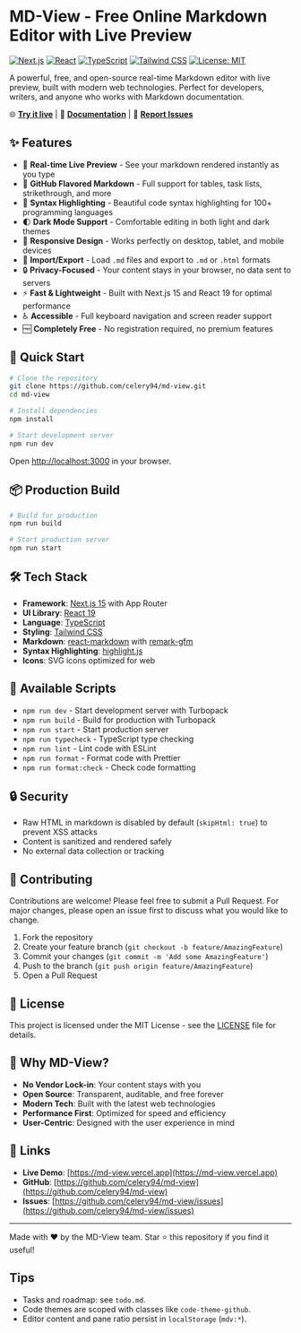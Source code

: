 # MD-View - Free Online Markdown Editor with Live Preview

[![Next.js](https://img.shields.io/badge/Next.js-15-black)](https://nextjs.org/)
[![React](https://img.shields.io/badge/React-19-blue)](https://reactjs.org/)
[![TypeScript](https://img.shields.io/badge/TypeScript-5-blue)](https://www.typescriptlang.org/)
[![Tailwind CSS](https://img.shields.io/badge/Tailwind_CSS-3-38bdf8)](https://tailwindcss.com/)
[![License: MIT](https://img.shields.io/badge/License-MIT-yellow.svg)](https://opensource.org/licenses/MIT)

A powerful, free, and open-source real-time Markdown editor with live preview, built with modern web technologies. Perfect for developers, writers, and anyone who works with Markdown documentation.

🌐 **[Try it live](https://md-view.vercel.app)** | 📖 **[Documentation](#-features)** | 🐛 **[Report Issues](https://github.com/celery94/md-view/issues)**

## ✨ Features

- 🚀 **Real-time Live Preview** - See your markdown rendered instantly as you type
- 📝 **GitHub Flavored Markdown** - Full support for tables, task lists, strikethrough, and more
- 🎨 **Syntax Highlighting** - Beautiful code syntax highlighting for 100+ programming languages
- 🌓 **Dark Mode Support** - Comfortable editing in both light and dark themes
- 📱 **Responsive Design** - Works perfectly on desktop, tablet, and mobile devices
- 📂 **Import/Export** - Load `.md` files and export to `.md` or `.html` formats
- 🔒 **Privacy-Focused** - Your content stays in your browser, no data sent to servers
- ⚡ **Fast & Lightweight** - Built with Next.js 15 and React 19 for optimal performance
- ♿ **Accessible** - Full keyboard navigation and screen reader support
- 🆓 **Completely Free** - No registration required, no premium features

## 🚀 Quick Start

```bash
# Clone the repository
git clone https://github.com/celery94/md-view.git
cd md-view

# Install dependencies
npm install

# Start development server
npm run dev
```

Open [http://localhost:3000](http://localhost:3000) in your browser.

## 📦 Production Build

```bash
# Build for production
npm run build

# Start production server
npm run start
```

## 🛠️ Tech Stack

- **Framework**: [Next.js 15](https://nextjs.org/) with App Router
- **UI Library**: [React 19](https://reactjs.org/)
- **Language**: [TypeScript](https://www.typescriptlang.org/)
- **Styling**: [Tailwind CSS](https://tailwindcss.com/)
- **Markdown**: [react-markdown](https://github.com/remarkjs/react-markdown) with [remark-gfm](https://github.com/remarkjs/remark-gfm)
- **Syntax Highlighting**: [highlight.js](https://highlightjs.org/)
- **Icons**: SVG icons optimized for web

## 📝 Available Scripts

- `npm run dev` - Start development server with Turbopack
- `npm run build` - Build for production with Turbopack
- `npm run start` - Start production server
- `npm run typecheck` - TypeScript type checking
- `npm run lint` - Lint code with ESLint
- `npm run format` - Format code with Prettier
- `npm run format:check` - Check code formatting

## 🔒 Security

- Raw HTML in markdown is disabled by default (`skipHtml: true`) to prevent XSS attacks
- Content is sanitized and rendered safely
- No external data collection or tracking

## 🤝 Contributing

Contributions are welcome! Please feel free to submit a Pull Request. For major changes, please open an issue first to discuss what you would like to change.

1. Fork the repository
2. Create your feature branch (`git checkout -b feature/AmazingFeature`)
3. Commit your changes (`git commit -m 'Add some AmazingFeature'`)
4. Push to the branch (`git push origin feature/AmazingFeature`)
5. Open a Pull Request

## 📄 License

This project is licensed under the MIT License - see the [LICENSE](LICENSE) file for details.

## 🌟 Why MD-View?

- **No Vendor Lock-in**: Your content stays with you
- **Open Source**: Transparent, auditable, and free forever
- **Modern Tech**: Built with the latest web technologies
- **Performance First**: Optimized for speed and efficiency
- **User-Centric**: Designed with the user experience in mind

## 🔗 Links

- **Live Demo**: [https://md-view.vercel.app](https://md-view.vercel.app)
- **GitHub**: [https://github.com/celery94/md-view](https://github.com/celery94/md-view)
- **Issues**: [https://github.com/celery94/md-view/issues](https://github.com/celery94/md-view/issues)

---

Made with ❤️ by the MD-View team. Star ⭐ this repository if you find it useful!

## Tips

- Tasks and roadmap: see `todo.md`.
- Code themes are scoped with classes like `code-theme-github`.
- Editor content and pane ratio persist in `localStorage` (`mdv:*`).

